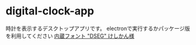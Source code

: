 # digital-clock-app
時計を表示するデスクトップアプリです。
electronで実行するかパッケージ版を利用してください
[内蔵フォント "DSEG" けしかん様](https://www.keshikan.net/fonts.html)